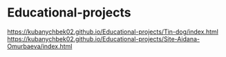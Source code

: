 # Educational-projects

 https://kubanychbek02.github.io/Educational-projects/Tin-dog/index.html
 https://kubanychbek02.github.io/Educational-projects/Site-Aidana-Omurbaeva/index.html
